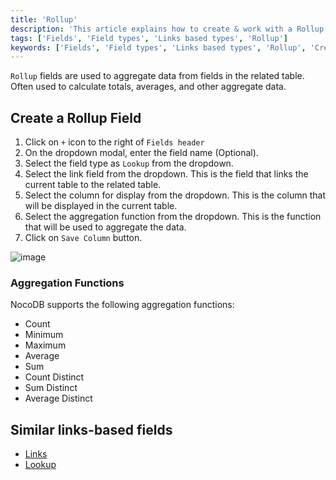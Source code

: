 ```yaml
---
title: 'Rollup'
description: 'This article explains how to create & work with a Rollup field.'
tags: ['Fields', 'Field types', 'Links based types', 'Rollup']
keywords: ['Fields', 'Field types', 'Links based types', 'Rollup', 'Create rollup field']
---
```



`Rollup` fields are used to aggregate data from fields in the related table. Often used to calculate totals, averages, and other aggregate data.

## Create a Rollup Field
1. Click on `+` icon to the right of `Fields header`
2. On the dropdown modal, enter the field name (Optional).
3. Select the field type as `Lookup` from the dropdown.
4. Select the link field from the dropdown. This is the field that links the current table to the related table.
5. Select the column for display from the dropdown. This is the column that will be displayed in the current table.
6. Select the aggregation function from the dropdown. This is the function that will be used to aggregate the data.
7. Click on `Save Column` button.

![image](/img/v2/fields/rollup.png)

### Aggregation Functions
NocoDB supports the following aggregation functions:
- Count
- Minimum
- Maximum
- Average
- Sum
- Count Distinct
- Sum Distinct
- Average Distinct

## Similar links-based fields
- [Links](010.links.md)
- [Lookup](020.lookup.md)